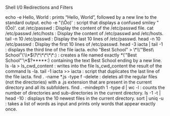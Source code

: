 Shell I/0 Redirections and Filters

echo -e Hello, World : prints “Hello, World”, followed by a new line to the standard output.
echo -e \"\(\Ôo\)\' : script that displays a confused smiley "(Ôo)'.
cat /etc/passwd : Display the content of the /etc/passwd file.
cat /etc/passwd /etc/hosts : Display the content of /etc/passwd and /etc/hosts.
tail -n 10 /etc/passwd : Display the last 10 lines of /etc/passwd.
head -n 10 /etc/passwd : Display the first 10 lines of /etc/passwd.
head -3 iacta | tail -1 : displays the third line of the file iacta.
echo "Best School" > \\\*\\\\\'\"Best\ School\"\\\'\\\\\*\$\\\?\\\*\\\*\\\*\\\*\\\*\:\) : creates a file named exactly \*\\'"Best School"\'\\*$\?\*\*\*\*\*:) containing the text Best School ending by a new line.
ls -la > ls_cwd_content : writes into the file ls_cwd_content the result of the command ls -la.
tail -1 iacta >> iacta : script that duplicates the last line of the file iacta.
find . -name \*.js -type f -delete :  deletes all the regular files (not the directories) with a .js extension that are present in the current directory and all its subfolders.
find . -mindepth 1 -type d | wc -l : counts the number of directories and sub-directories in the current directory.
ls -1 -t | head -10 : displays the 10 newest files in the current directory.
sort | uniq -u : takes a list of words as input and prints only words that appear exactly once.
